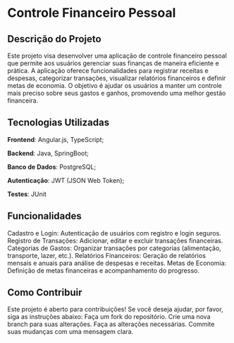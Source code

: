 # Controle Financeiro Pessoal

## Descrição do Projeto
Este projeto visa desenvolver uma aplicação de controle financeiro pessoal que permite aos usuários gerenciar suas finanças de maneira eficiente e prática. A aplicação oferece funcionalidades para registrar receitas e despesas, categorizar transações, visualizar relatórios financeiros e definir metas de economia. O objetivo é ajudar os usuários a manter um controle mais preciso sobre seus gastos e ganhos, promovendo uma melhor gestão financeira.

## Tecnologias Utilizadas
**Frontend**: Angular.js, TypeScript;

**Backend**: Java, SpringBoot;

**Banco de Dados**: PostgreSQL;

**Autenticação**: JWT (JSON Web Token);

**Testes**: JUnit

## Funcionalidades
Cadastro e Login: Autenticação de usuários com registro e login seguros.
Registro de Transações: Adicionar, editar e excluir transações financeiras.
Categorias de Gastos: Organizar transações por categorias (alimentação, transporte, lazer, etc.).
Relatórios Financeiros: Geração de relatórios mensais e anuais para análise de despesas e receitas.
Metas de Economia: Definição de metas financeiras e acompanhamento do progresso.

## Como Contribuir
Este projeto é aberto para contribuições! Se você deseja ajudar, por favor, siga as instruções abaixo:
Faça um fork do repositório.
Crie uma nova branch para suas alterações.
Faça as alterações necessárias.
Commite suas mudanças com uma mensagem clara.
